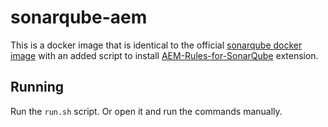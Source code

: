 # sonarqube-aem

This is a docker image that is identical to the official [sonarqube docker image](https://github.com/SonarSource/docker-sonarqube/blob/abaf14c38297974eb5de295d42e83066ddb84751/7.7-community/Dockerfile) with an added script to install [AEM-Rules-for-SonarQube](https://github.com/Cognifide/AEM-Rules-for-SonarQube) extension.

## Running
Run the `run.sh` script. Or open it and run the commands manually.
